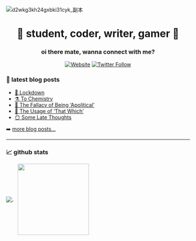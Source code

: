 ![d2wkg3kh24gxbki31cyk_副本](https://user-images.githubusercontent.com/56480008/154952851-3a787f08-926f-4d7b-85ff-e33728a6e520.jpg)

<h1 align="center">🦄 student, coder, writer, gamer 🦄</h1>
<h3 align="center">oi there mate, wanna connect with me?</h3>

<div align="center">
  
  [![Website](https://img.shields.io/website?label=blog.knowscount.cc&style=for-the-badge&url=https%3A%2F%2Fblog.knowscount.cc)](https://blog.knowscount.cc)
  [![Twitter Follow](https://img.shields.io/twitter/follow/KnowsCount?color=1DA1F2&logo=twitter&style=for-the-badge)](https://twitter.com/knowscount)
  
</div>

### 📔 latest blog posts

<!-- BLOG-POST-LIST:START -->
- [🥲 Lockdown](https://blog.knowscount.cc/lockdown/)
- [⚗️ To Chemistry](https://blog.knowscount.cc/to-chemistry/)
- [🎩 The Fallacy of Being ‘Apolitical’](https://blog.knowscount.cc/the-fallacy-of-being-apolitical/)
- [🤌 The Usage of ‘That Which’](https://blog.knowscount.cc/the-usage-of-that-which/)
- [😶 Some Late Thoughts](https://blog.knowscount.cc/some-late-thoughts/)
<!-- BLOG-POST-LIST:END -->

➡️ [more blog posts...](https://blog.knowscount.vercel.app)

---

### 📈 github stats

<!-- ![KnowsCount's github stats](https://github-readme-stats.vercel.app/api?username=KnowsCount&count_private=true&theme=dark&show_icons=true) -->
<a href="https://github.com/anuraghazra/github-readme-stats">
  <img align="center" src="https://github-readme-stats.vercel.app/api?username=KnowsCount&count_private=true&theme=dark&show_icons=true" />
</a>
&nbsp;&nbsp;
<a href="https://github.com/anuraghazra/convoychat">
  <img height="195px" align="center" src="https://github-readme-stats.vercel.app/api/top-langs/?username=knowscount&theme=dark&layout=compact&exclude_repo=blog" />
</a>
